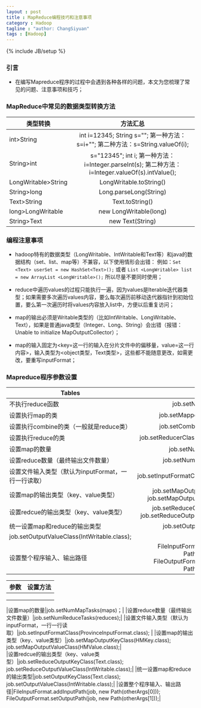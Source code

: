 ```yaml
---
layout : post
title : MapReduce编程技巧和注意事项
category : Hadoop
tagline : "author: ChangSiyuan"
tags : [Hadoop]
---
```

{% include JB/setup %}

### 引言
- 在编写Mapreduce程序的过程中会遇到各种各样的问题，本文为您梳理了常见的问题、注意事项和技巧；

### MapReduce中常见的数据类型转换方法

| 类型转换        | 方法汇总           | 
| ------------- |:-------------:|
| int>String  | int i=12345; String s=""; 第一种方法：s=i+""; 第二种方法：s=String.valueOf(i);| 
| String>int   | s="12345"; int i; 第一种方法：i=Integer.parseInt(s); 第二种方法：i=Integer.valueOf(s).intValue();|   
| LongWritable>String | LongWritable.toString()|  
|String>long|Long.parseLong(String)|
|Text>String|Text.toString()|
|long>LongWritable|new LongWritable(long)|
|String>Text|new Text(String)|

### 编程注意事项
- hadoop特有的数据类型（LongWritable、IntWritable和Text等）和java的数据结构（set、list、map等）不兼容，以下使用情形会出错：
例如：`Set <Text> userSet = new HashSet<Text>();`  或者  `List <LongWritable> list = new ArrayList <LongWritable>();`
所以尽量不要同时使用；

- reduce中遍历values的过程只能执行一遍，因为values是Iterable迭代器类型；如果需要多次遍历values内容，要么每次遍历前移动迭代器指针到初始位置，要么第一次遍历时将values内容放入list中，方便以后重复访问；

- map的输出必须是Writable类型的（比如IntWritable、LongWritable、Text），如果是普通java类型（Integer、Long、String）会出错（报错：Unable to initialize MapOutputCollector）；

- map的输入固定为<key=这一行的输入在分片文件中的偏移量，value=这一行内容>，输入类型为<object类型，Text类型>，这些都不能随意更改，如需更改，要重写inputFormat；

### Mapreduce程序参数设置

| Tables        | Are           | 
| ------------- |:-------------:| 
| 不执行reduce函数     | job.setNumReduceTasks(0); | 
| 设置执行map的类      | job.setMapperClass(FlowFilter.class);      |   
| 设置执行combine的类（一般就是reduce类）| job.setCombinerClass(Reduce.class);     |  
| 设置执行reduce的类 | job.setReducerClass(DNTGUserInfoReducer.class); |
| 设置map的数量  | job.setNumMapTasks(maps)； |
| 设置reduce数量（最终输出文件数量） | job.setNumReduceTasks(reduces); |
| 设置文件输入类型（默认为inputFormat，一行一行读取） | job.setInputFormatClass(ProvinceInputFormat.class);  |
| 设置map的输出类型（key、value类型） | job.setMapOutputKeyClass(HMKey.class); job.setMapOutputValueClass(HMValue.class); |  
| 设置redcue的输出类型（key、value类型） | job.setReduceOutputKeyClass(Text.class); job.setReduceOutputValueClass(IntWritable.class); |
| 统一设置map和reduce的输出类型 | job.setOutputKeyClass(Text.class); 
job.setOutputValueClass(IntWritable.class); |
| 设置整个程序输入、输出路径 | FileInputFormat.addInputPath(job, new Path(otherArgs[0])); FileOutputFormat.setOutputPath(job, new Path(otherArgs[1])); |

| 参数        | 设置方法           | 
| ------------- |:-------------:|
| | |
| ||
|||

|设置map的数量|job.setNumMapTasks(maps)；|
|设置reduce数量（最终输出文件数量）|job.setNumReduceTasks(reduces);|
|设置文件输入类型（默认为inputFormat，一行一行读取）|job.setInputFormatClass(ProvinceInputFormat.class); |
|设置map的输出类型（key、value类型）|job.setMapOutputKeyClass(HMKey.class); job.setMapOutputValueClass(HMValue.class);|  
|设置redcue的输出类型（key、value类型）|job.setReduceOutputKeyClass(Text.class); job.setReduceOutputValueClass(IntWritable.class);|
|统一设置map和reduce的输出类型|job.setOutputKeyClass(Text.class); 
job.setOutputValueClass(IntWritable.class);|
|设置整个程序输入、输出路径|FileInputFormat.addInputPath(job, new Path(otherArgs[0])); FileOutputFormat.setOutputPath(job, new Path(otherArgs[1]));|

